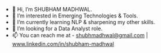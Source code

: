 - 👋 Hi, I’m SHUBHAM MADHWAL.
- 👀 I’m interested in Emerging Technologies & Tools.
- 🌱 I’m currently learning NLP & sharpening my other skills.
- 💞️ I’m looking for a Data Analyst role.
- 📫 You can reach me at - shubhmadhwal@gmail.com | www.linkedin.com/in/shubham-madhwal

<!---
SHUBHAM2MADHWAL/SHUBHAM2MADHWAL is a ✨ special ✨ repository because its `README.md` (this file) appears on your GitHub profile.
You can click the Preview link to take a look at your changes.
--->
